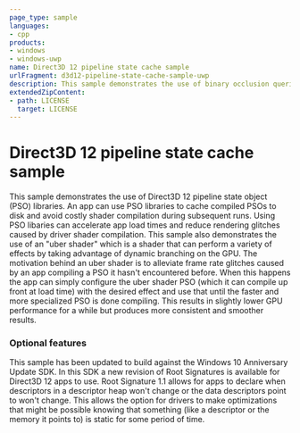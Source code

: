 ```yaml
---
page_type: sample
languages:
- cpp
products:
- windows
- windows-uwp
name: Direct3D 12 pipeline state cache sample
urlFragment: d3d12-pipeline-state-cache-sample-uwp
description: This sample demonstrates the use of binary occlusion queries and predication in Direct3D 12.
extendedZipContent:
- path: LICENSE
  target: LICENSE
---
```


# Direct3D 12 pipeline state cache sample
This sample demonstrates the use of Direct3D 12 pipeline state object (PSO) libraries. An app can use PSO libraries to cache compiled PSOs to disk and avoid costly shader compilation during subsequent runs. Using PSO libaries can accelerate app load times and reduce rendering glitches caused by driver shader compilation. 
This sample also demonstrates the use of an "uber shader" which is a shader that can perform a variety of effects by taking advantage of dynamic branching on the GPU. The motivation behind an uber shader is to alleviate frame rate glitches caused by an app compiling a PSO it hasn't encountered before. When this happens the app can simply configure the uber shader PSO (which it can compile up front at load time) with the desired effect and use that until the faster and more specialized PSO is done compiling. This results in slightly lower GPU performance for a while but produces more consistent and smoother results.

### Optional features
This sample has been updated to build against the Windows 10 Anniversary Update SDK. In this SDK a new revision of Root Signatures is available for Direct3D 12 apps to use. Root Signature 1.1 allows for apps to declare when descriptors in a descriptor heap won't change or the data descriptors point to won't change.  This allows the option for drivers to make optimizations that might be possible knowing that something (like a descriptor or the memory it points to) is static for some period of time.
